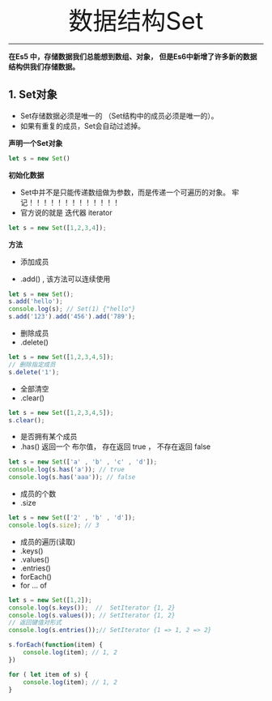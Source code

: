 <div align='center' ><font size='70'>数据结构Set</font></div>

----------------


**在Es5 中，存储数据我们总能想到数组、对象， 但是Es6中新增了许多新的数据结构供我们存储数据。**


## 1. Set对象

* Set存储数据必须是唯一的 （Set结构中的成员必须是唯一的）。
* 如果有重复的成员，Set会自动过滤掉。


**声明一个Set对象**
```js
let s = new Set()
```

**初始化数据**

* Set中并不是只能传递数组做为参数，而是传递一个可遍历的对象。 牢记！！！！！！！！！！！！！
* 官方说的就是  迭代器 iterator
```js
let s = new Set([1,2,3,4]);
```

**方法**

* 添加成员 

* .add() , 该方法可以连续使用
```js
let s = new Set();
s.add('hello');
console.log(s); // Set(1) {"hello"}
s.add('123').add('456').add('789');
```

* 删除成员
* .delete()
```js
let s = new Set([1,2,3,4,5]);
// 删除指定成员
s.delete('1');
```

* 全部清空
* .clear()
```js
let s = new Set([1,2,3,4,5]);
s.clear();
```

* 是否拥有某个成员
* .has()  返回一个 布尔值， 存在返回 true ， 不存在返回 false
```js
let s = new Set(['a' , 'b' , 'c' , 'd']);
console.log(s.has('a')); // true 
console.log(s.has('aaa')); // false 
```

* 成员的个数
* .size 

```js
let s = new Set(['2' , 'b' , 'd']);
console.log(s.size); // 3
```

* 成员的遍历(读取)
* .keys()
* .values()
* .entries()
* forEach()
* for ... of 

```js
let s = new Set([1,2]);
console.log(s.keys());  //  SetIterator {1, 2}
console.log(s.values()); // SetIterator {1, 2}
// 返回键值对形式
console.log(s.entries());// SetIterator {1 => 1, 2 => 2}

s.forEach(function(item) {
    console.log(item); // 1, 2
})

for ( let item of s) {
    console.log(item); // 1, 2
}
```